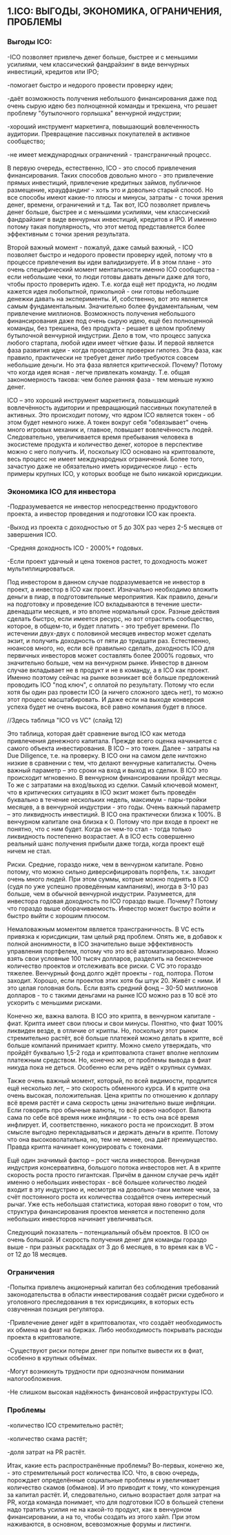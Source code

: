 ## 1.ICO: ВЫГОДЫ, ЭКОНОМИКА, ОГРАНИЧЕНИЯ, ПРОБЛЕМЫ

### Выгоды  ICO: 

-ICO позволяет привлечь денег больше, быстрее и с меньшими усилиями, чем классический фандрайзинг в виде венчурных инвестиций, кредитов или IPO;

-помогает быстро и недорого провести проверку идеи;

-даёт возможность получения небольшого финансирования даже под очень сырую идею без полноценной команды и трекшена, что решает проблему "бутылочного горлышка" венчурной индустрии;

-хороший инструмент маркетинга, повышающий вовлеченность аудитории. Превращение пассивных покупателей в активное  сообщество;

-не имеет международных ограничений - трансграничный процесс.

В первую очередь, естественно, ICO - это способ привлечения финансирования. Таких способов довольно много - это привлечение  прямых инвестиций, привлечение кредитных займов, публичное размещение, краудфандинг - хоть это и довольно старый способ. Но  все способы имеют какие-то плюсы и минусы, затраты - с точки зрения денег, времени, ограничений и т.д. Так вот, ICO позволяет привлечь денег больше, быстрее и с меньшими усилиями, чем классический фандрайзинг в виде венчурных инвестиций, кредитов и IPO. И именно потому такая популярность, что этот метод представляется более эффективным с точки зрения результата.

Второй важный момент - пожалуй, даже самый важный, - ICO позволяет быстро и недорого провести проверку идей, потому что в процессе привлечения вы идеи валидизируете. И в этом плане - это очень специфический момент ментальности именно ICO  cообщества - если небольшие чеки, то люди готовы давать деньги даже для того, чтобы просто проверить идею. Т.е. когда ещё нет продукта, но людям кажется идея любопытной, прикольной - они готовы небольшие денежки давать на эксперименты. И, собственно, вот это является самым фундаментальным. Значительно более фундаментальным, чем привлечение миллионов. Возможность получения небольшого финансирования даже под очень сырую идею, ещё без полноценной команды, без трекшена, без  продукта - решает в целом проблему бутылочной венчурной индустрии. Дело в том, что процесс запуска любого стартапа, любой идеи имеет чёткие фазы. И первой является фаза развития идеи - когда проводятся проверки гипотез. Эта фаза, как правило, практически не требует денег либо требуются совсем небольшие деньги. Но эта фаза является критической. Почему? Потому что когда идея ясная - легче привлекать команду. Т.е. общая закономерность такова: чем более ранняя фаза - тем меньше нужно денег.

ICO – это хороший инструмент маркетинга, повышающий вовлечённость аудитории и превращающий пассивных покупателей в активных. Это происходит потому, что ядром ICO является токен - об этом будет немного ниже. А токен вокруг себя "обвязывает" очень много игровых механик и, главное, повышает вовлечённость людей. Следовательно, увеличивается время  пребывания человека в экосистеме продукта и количество денег, которое в перспективе можно с него получить. И, поскольку ICO основано на криптовалюте, весь процесс не имеет международных ограничений. Более того, зачастую даже не обязательно иметь юридическое  лицо - есть примеры крупных ICO, у которых вообще не было никакой юрисдикции.


### Экономика  ICO  для  инвестора

-Подразумевается не инвестор непосредственно продуктового проекта, а инвестор проведения и подготовки ICO как проекта.

-Выход из проекта с доходностью от 5 до 30X раз через 2-5 месяцев от завершения ICO.

-Средняя доходность ICO - 2000%+ годовых.

-Если проект удачный и цена токенов растет, то доходность может мультиплицироваться.

Под инвестором в данном случае подразумевается не инвестор в проект, а инвестор в ICO как проект. Изначально необходимо вложить деньги в пиар, в подготовительные мероприятия. Как правило, деньги на подготовку и проведение ICO вкладываются в течение шести-двенадцати месяцев, и это вполне нормальный срок. Разные действия сделать быстро, если имеется ресурс, но вот отрастить сообщество, которое, в общем-то, и будет платить - это требует времени. По истечении двух-двух с половиной месяцев инвестор может сделать экзит, и получить доходность от пяти до тридцати  раз. Естественно, нюансов много, но, если всё правильно сделать, доходность ICO для первичных инвесторов может составлять более 2000% годовых, что значительно больше, чем на венчурном рынке. Инвестор в данном случае вкладывает не в продукт и не в команду, а в ICO как проект. Именно поэтому сейчас на рынке возникает всё больше предложений проводить ICO "под ключ", с оплатой по результату. Потому что если хотя бы один раз провести ICO (а ничего сложного здесь нет), то можно этот процесс масштабировать. И даже если на выходе конверсия успеха будет не очень высока, всё равно компания будет в плюсе.

//Здесь таблица "ICO vs VC" (слайд 12)

Это таблица, которая даёт сравнение выгод ICO как метода привлечения денежного капитала. Прежде всего оценка начинается с самого объекта инвестирования. В ICO –  это токен. Далее - затраты  на  Due Diligence, т.е. на проверку. В  ICO они на самом деле ничтожно низкие в сравнении с тем, что делают венчурные капиталисты.  Очень  важный  параметр  –  это  сроки на вход и выход из сделки. В ICO это происходит мгновенно. В венчурном финансировании пройдут месяцы. То же с затратами на вход/выход из сделки. Самый ключевой момент, что в критических ситуациях в ICO экзит может быть проведён буквально в течение нескольких недель, максимум - пары-тройки месяцев, а в венчурной индустрии - это годы. Очень важный параметр – это ликвидность инвестиций. В ICO она практически близка к 100%. В венчурном капитале она близка к 0. Потому что при входе в проект не понятно, что с ним будет. Когда он чем-то стал - тогда только ликвидность постепенно возрастает. А в ICO есть совершенно реальный шанс получения прибыли даже тогда, когда проект ещё ничем не стал.

Риски. Средние, гораздо ниже, чем в венчурном капитале. Ровно потому, что можно сильно диверсифицировать портфель, т.к. заходит очень много людей. При этом суммы, котрые можно поднять в ICO (судя по уже успешно проведённым кампаниям), иногда в 3-10 раз больше, чем в обычной венчурной индустрии. Разумеется, для инвестора годовая доходность по ICO гораздо выше. Почему? Потому что гораздо выше оборачиваемость. Инвестор может быстро войти и быстро выйти с хорошим плюсом.

Немаловажным моментом является трансграничность. В VC есть привязка к юрисдикции, там целый ряд проблем. Опять же, в добавок к полной анонимности, в ICO значительно выше эффективность управления портфелем, потому что это всё автоматизировано. Можно взять свои условные 100 тысяч долларов, разделить на бесконечное количество проектов и отслеживать все риски. С VC это гораздо тяжелее. Венчурный фонд долго ждёт проекты - год, полтора. Потом заходит. Хорошо, если проектов этих хотя бы штук 20. Живёт с ними. И это целая головная боль. Если взять средний фонд – 30-50 миллионов долларов - то с такими деньгами на рынке ICO можно раз в 10 всё это ускорить с меньшими рисками. 

Конечно же, важна валюта. В ICO это крипта, в венчурном капитале - фиат. Крипта имеет свои плюсы и свои минусы. Понятно, что фиат 100% ликвиден везде, в отличие от крипты. Но, поскольку этот рынок стремительно растёт, всё больше платежей можно делать в крипте, всё больше компаний принимает крипту. Можно смело утверждать, что пройдёт буквально 1,5-2 года и криптовалюта станет вполне неплохим платежным средством. Но, конечно же, от проблемы вывода в фиат никуда пока не деться. Особенно если речь идёт о крупных суммах.

Также очень важный момент, который, по всей видимости, продлится ещё несколько лет, – это скорость обменного курса. И в крипте она очень высокая, положительная. Цена крипты по отношению к доллару всё время растёт и сама скорость цены значительно выше инфляции. Если говорить про обычные валюты, то всё ровно наоборот. Валюта сама по себе всё время ниже инфляции - то есть она всё время инфлирует. И, соответственно, никакого роста не происходит. В этом смысле выгодно перекладываться и держать деньги в крипте. Потому что она высоковолатильна, но, тем не менее, она даёт преимущество. Правда крипта начинает конкурировать с токенами.

Ещё один значимый фактор – рост числа инвесторов. Венчурная индустрия консервативна, большого потока инвесторов нет. А в крипте скорость роста просто гигантская. Причём в данном случае речь идёт именно о небольших инвесторах - всё большее количество людей входит в эту индустрию и, несмотря на довольно-таки мелкие чеки, за счёт постоянного роста их количества создаётся очень интересный рычаг. Уже есть небольшая статистика, которая явно говорит о том, что структура финансирования проектов меняется и постепенно доля небольших инвесторов начинает увеличиваться.

Следующий показатель – потенциальный объём проектов. В ICO он очень большой. И скорость получения денег для команды гораздо  выше - при разных раскладах от 3 до 6 месяцев, в то время как в VC - от 12 до 18 месяцев. 


### Ограничения

-Попытка привлечь акционерный капитал без соблюдения требований законодательства в области инвестирования создаёт риски судебного и уголовного преследования в тех юрисдикциях, в которых есть озвученная позиция регулятора.

-Привлечение денег идёт в криптовалютах, что создаёт необходимость их обмена на фиат на биржах. Либо необходимость покрывать расходы проекта в криптовалюте.

-Существуют риски потери денег при попытке вывести их в фиат, особенно в крупных объёмах.

-Могут возникнуть трудности при однозначном понимании налогообложения.

-Не слишком высокая надёжность финансовой инфраструктуры ICO.


### Проблемы

-количество ICO стремительно растёт;

-количество скама растёт;

-доля затрат на PR растёт.

Итак, какие есть распространённые проблемы? Во-первых, конечно же, - это стремительный рост количества ICO. Что, в свою очередь, порождает определённые социальные проблемы и увеличивает количество скамов (обманов). И это приводит к тому, что конкуренция за капитал растёт. И, следовательно, сильно возрастает доля затрат на PR, когда команда понимает, что для подготовки ICO в большей степени надо тратить усилия не на какой-то продукт, как в венчурном финансировании, а на то, чтобы создать из этого хайп. При этом наживаются, в основном, всевозможные форумы и листинги.